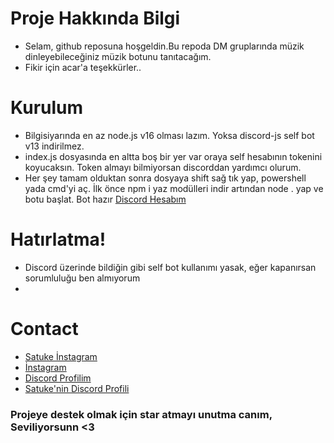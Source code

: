 # Proje Hakkında Bilgi

* Selam, github reposuna hoşgeldin.Bu repoda DM gruplarında müzik dinleyebileceğiniz müzik botunu tanıtacağım.
* Fikir için acar'a teşekkürler..

# Kurulum
* Bilgisiyarında en az node.js v16 olması lazım. Yoksa discord-js self bot v13 indirilmez.
* index.js dosyasında en altta boş bir yer var oraya self hesabının tokenini koyucaksın. Token almayı bilmiyorsan discorddan yardımcı olurum.
* Her şey tamam olduktan sonra dosyaya shift sağ tık yap, powershell yada cmd'yi aç. İlk önce npm i yaz modülleri indir artından node . yap ve botu başlat. Bot hazır
[Discord Hesabım](https://discord.com/users/418081929980674070)


# Hatırlatma!
* Discord üzerinde bildiğin gibi self bot kullanımı yasak, eğer kapanırsan sorumluluğu ben almıyorum
*

# Contact
* [Satuke İnstagram](https://instagram.com/satukecim)
* [İnstagram](https://instagram.com/axiomacim)
* [Discord Profilim](https://discord.com/users/418081929980674070)
* [Satuke'nin Discord Profili](https://discord.com/users/707325480378040430)

### Projeye destek olmak  için star atmayı unutma canım, Seviliyorsunn <3
